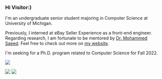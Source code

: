 ### Hi Visitor:)

I'm an undergraduate senior student majoring in Computer Science at University of Michigan.

Previously, I interned at eBay Seller Experience as a front-end engineer.
Regarding research, I am fortunate to be mentored by [Dr. Mohammed Saeed](https://mcircc.umich.edu/members/mohammed-saeed-md-phd).
Feel free to check out more on [my website](https://stefanheng.github.io). 

I'm seeking for a Ph.D. program related to Computer Science for Fall 2022.

![](https://github-readme-stats.vercel.app/api?username=StefanHeng&count_private=true&show_icons=true&theme=onedark&hide_title=true&hide_rank=true&include_all_commits=false)

![](https://github-readme-stats.vercel.app/api/top-langs/?username=StefanHeng&count_private=true&langs_count=6&layout=compact&theme=onedark&hide=jupyter%20notebook)
![](https://github-readme-stats.vercel.app/api/wakatime?username=StefanHeng&theme=onedark&langs_count=5&layout=compact&hide_title=false&range=last_30_days)
